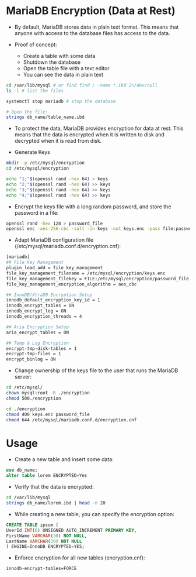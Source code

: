 # MariaDB Encryption (Data at Rest)
- By default, MariaDB stores data in plain text format. This means that anyone with access to the database files has access to the data.

- Proof of concept: 
  - Create a table with some data
  - Shutdown the database
  - Open the table file with a text editor
  - You can see the data in plain text

```bash
cd /var/lib/mysql # or find find / -name *.ibd 2>/dev/null
ls -l # list the files

systemctl stop mariadb # stop the database

# Open the file:
strings db_name/table_name.ibd
```

- To protect the data, MariaDB provides encryption for data at rest. This means that the data is encrypted when it is written to disk and decrypted when it is read from disk.

- Generate Keys
```bash
mkdir -p /etc/mysql/encryption
cd /etc/mysql/encryption 

echo "1;"$(openssl rand -hex 64) > keys
echo "2;"$(openssl rand -hex 64) >> keys
echo "3;"$(openssl rand -hex 64) >> keys
echo "4;"$(openssl rand -hex 64) >> keys
```

- Encrypt the keys file with a long random password, and store the password in a file:
```bash
openssl rand -hex 128 > password_file
openssl enc -aes-256-cbc -salt -in keys -out keys.enc -pass file:password_file
```
- Adapt MariaDB configuration file (/etc/mysql/mariadb.conf.d/encryption.cnf):
```bash
[mariadb]
## File Key Management
plugin_load_add = file_key_management
file_key_management_filename = /etc/mysql/encryption/keys.enc
file_key_management_filekey = FILE:/etc/mysql/encryption/password_file
file_key_management_encryption_algorithm = aes_cbc

## InnoDB/XtraDB Encryption Setup
innodb_default_encryption_key_id = 1
innodb_encrypt_tables = ON
innodb_encrypt_log = ON
innodb_encryption_threads = 4

## Aria Encryption Setup
aria_encrypt_tables = ON

## Temp & Log Encryption
encrypt-tmp-disk-tables = 1
encrypt-tmp-files = 1
encrypt_binlog = ON
```

- Change ownership of the keys file to the user that runs the MariaDB server:
```bash
cd /etc/mysql/
chown mysql:root -R ./encryption
chmod 500./encryption

cd ./encryption
chmod 400 keys.enc password_file
chmod 644 /etc/mysql/mariadb.conf.d/encryption.cnf
```

# Usage
- Create a new table and insert some data:
```sql
use db_name;
alter table lorem ENCRYPTED=Yes
```

- Verify that the data is encrypted:
```bash
cd /var/lib/mysql
strings db_name/lorem.ibd | head -n 20
```

- While creating a new table, you can specify the encryption option:
```sql
CREATE TABLE ipsum (
UserId INT(6) UNSIGNED AUTO_INCREMENT PRIMARY KEY,
FirstName VARCHAR(30) NOT NULL,
LastName VARCHAR(30) NOT NULL
) ENGINE=InnoDB ENCRYPTED=YES;
```

- Enforce encryption for all new tables (encryption.cnf):
```bash
innodb-encrypt-tables=FORCE
```